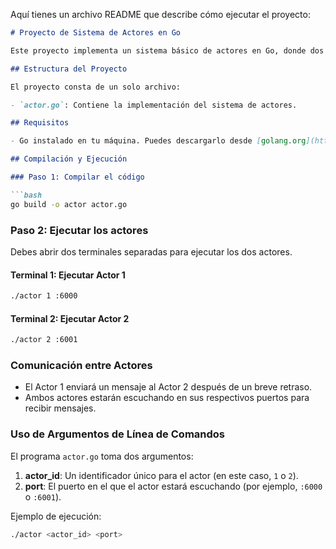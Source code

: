 Aquí tienes un archivo README que describe cómo ejecutar el proyecto:

```markdown
# Proyecto de Sistema de Actores en Go

Este proyecto implementa un sistema básico de actores en Go, donde dos actores se comunican entre sí utilizando TCP. Cada actor puede ser configurado a través de argumentos de línea de comandos.

## Estructura del Proyecto

El proyecto consta de un solo archivo:

- `actor.go`: Contiene la implementación del sistema de actores.

## Requisitos

- Go instalado en tu máquina. Puedes descargarlo desde [golang.org](https://golang.org/).

## Compilación y Ejecución

### Paso 1: Compilar el código

```bash
go build -o actor actor.go
```

### Paso 2: Ejecutar los actores

Debes abrir dos terminales separadas para ejecutar los dos actores.

#### Terminal 1: Ejecutar Actor 1

```bash
./actor 1 :6000
```

#### Terminal 2: Ejecutar Actor 2

```bash
./actor 2 :6001
```

### Comunicación entre Actores

- El Actor 1 enviará un mensaje al Actor 2 después de un breve retraso.
- Ambos actores estarán escuchando en sus respectivos puertos para recibir mensajes.

### Uso de Argumentos de Línea de Comandos

El programa `actor.go` toma dos argumentos:

1. **actor_id**: Un identificador único para el actor (en este caso, `1` o `2`).
2. **port**: El puerto en el que el actor estará escuchando (por ejemplo, `:6000` o `:6001`).

Ejemplo de ejecución:

```bash
./actor <actor_id> <port>
```

